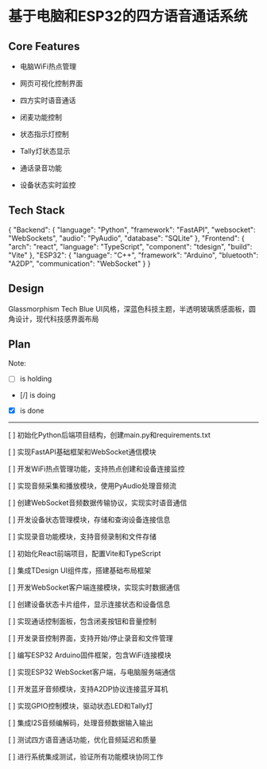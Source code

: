# 基于电脑和ESP32的四方语音通话系统

## Core Features

- 电脑WiFi热点管理

- 网页可视化控制界面

- 四方实时语音通话

- 闭麦功能控制

- 状态指示灯控制

- Tally灯状态显示

- 通话录音功能

- 设备状态实时监控

## Tech Stack

{
  "Backend": {
    "language": "Python",
    "framework": "FastAPI",
    "websocket": "WebSockets",
    "audio": "PyAudio",
    "database": "SQLite"
  },
  "Frontend": {
    "arch": "react",
    "language": "TypeScript",
    "component": "tdesign",
    "build": "Vite"
  },
  "ESP32": {
    "language": "C++",
    "framework": "Arduino",
    "bluetooth": "A2DP",
    "communication": "WebSocket"
  }
}

## Design

Glassmorphism Tech Blue UI风格，深蓝色科技主题，半透明玻璃质感面板，圆角设计，现代科技感界面布局

## Plan

Note: 

- [ ] is holding
- [/] is doing
- [X] is done

---

[ ] 初始化Python后端项目结构，创建main.py和requirements.txt

[ ] 实现FastAPI基础框架和WebSocket通信模块

[ ] 开发WiFi热点管理功能，支持热点创建和设备连接监控

[ ] 实现音频采集和播放模块，使用PyAudio处理音频流

[ ] 创建WebSocket音频数据传输协议，实现实时语音通信

[ ] 开发设备状态管理模块，存储和查询设备连接信息

[ ] 实现录音功能模块，支持音频录制和文件存储

[ ] 初始化React前端项目，配置Vite和TypeScript

[ ] 集成TDesign UI组件库，搭建基础布局框架

[ ] 开发WebSocket客户端连接模块，实现实时数据通信

[ ] 创建设备状态卡片组件，显示连接状态和设备信息

[ ] 实现通话控制面板，包含闭麦按钮和音量控制

[ ] 开发录音控制界面，支持开始/停止录音和文件管理

[ ] 编写ESP32 Arduino固件框架，包含WiFi连接模块

[ ] 实现ESP32 WebSocket客户端，与电脑服务端通信

[ ] 开发蓝牙音频模块，支持A2DP协议连接蓝牙耳机

[ ] 实现GPIO控制模块，驱动状态LED和Tally灯

[ ] 集成I2S音频编解码，处理音频数据输入输出

[ ] 测试四方语音通话功能，优化音频延迟和质量

[ ] 进行系统集成测试，验证所有功能模块协同工作
